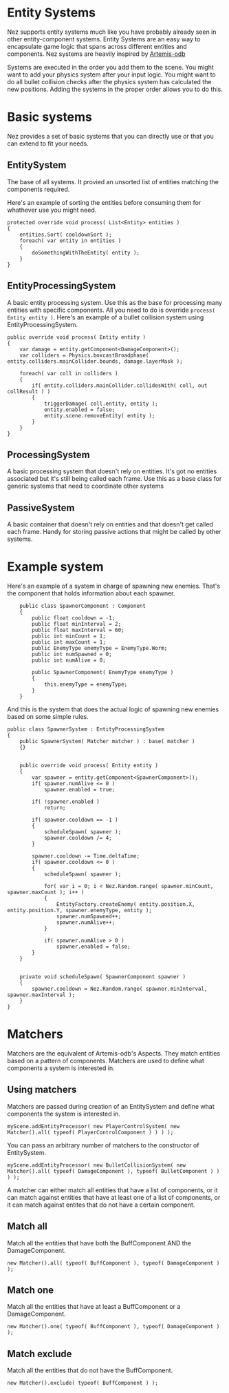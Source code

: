 Entity Systems
============
Nez supports entity systems much like you have probably already seen in other entity-component systems. Entity Systems are an easy way to encapsulate game logic that spans across different entities and components. Nez systems are heavily inspired by [Artemis-odb](https://github.com/junkdog/artemis-odb)

Systems are executed in the order you add them to the scene. You might want to add your physics system after your input logic. You might want to do all bullet collision checks after the physics system has calculated the new positions. Adding the systems in the proper order allows you to do this.


Basic systems
=============
Nez provides a set of basic systems that you can directly use or that you can extend to fit your needs.


EntitySystem
------------
The base of all systems. It provied an unsorted list of entities matching the components required.

Here's an example of sorting the entities before consuming them for whathever use you might need.

```
protected override void process( List<Entity> entities )
{
	entities.Sort( cooldownSort );
	foreach( var entity in entities )
	{
		doSomethingWithTheEntity( entity );
	}
}
```


EntityProcessingSystem
----------------------
A basic entity processing system. Use this as the base for processing many entities with specific components. All you need to do is override `process( Entity entity )`. Here's an example of a bullet collision system using EntityProcessingSystem.

```
public override void process( Entity entity )
{
	var damage = entity.getComponent<DamageComponent>();
	var colliders = Physics.boxcastBroadphase( entity.colliders.mainCollider.bounds, damage.layerMask );

	foreach( var coll in colliders )
	{
		if( entity.colliders.mainCollider.collidesWith( coll, out collResult ) )
		{
			triggerDamage( coll.entity, entity );
			entity.enabled = false;
			entity.scene.removeEntity( entity );
		}
	}
}
```


ProcessingSystem
----------------
A basic processing system that doesn't rely on entities. It's got no entities associated but it's still being called each frame. Use this as a base class for generic systems that need to coordinate other systems


PassiveSystem
-------------
A basic container that doesn't rely on entities and that doesn't get called each frame. Handy for storing passive actions that might be called by other systems.


Example system
==============
Here's an example of a system in charge of spawning new enemies. That's the component that holds information about each spawner.

```
	public class SpawnerComponent : Component
	{
		public float cooldown = -1;
		public float minInterval = 2;
		public float maxInterval = 60;
		public int minCount = 1;
		public int maxCount = 1;
		public EnemyType enemyType = EnemyType.Worm;
		public int numSpawned = 0;
		public int numAlive = 0;

		public SpawnerComponent( EnemyType enemyType )
		{
			this.enemyType = enemyType;
		}
	}
```

And this is the system that does the actual logic of spawning new enemies based on some simple rules.

```
public class SpawnerSystem : EntityProcessingSystem
{
	public SpawnerSystem( Matcher matcher ) : base( matcher )
	{}


	public override void process( Entity entity )
	{
		var spawner = entity.getComponent<SpawnerComponent>();
		if( spawner.numAlive <= 0 )
			spawner.enabled = true;

		if( !spawner.enabled )
			return;

		if( spawner.cooldown == -1 )
		{
			scheduleSpawn( spawner );
			spawner.cooldown /= 4;
		}

		spawner.cooldown -= Time.deltaTime;
		if( spawner.cooldown <= 0 )
		{
			scheduleSpawn( spawner );

			for( var i = 0; i < Nez.Random.range( spawner.minCount, spawner.maxCount ); i++ )
			{
				EntityFactory.createEnemy( entity.position.X, entity.position.Y, spawner.enemyType, entity );
				spawner.numSpawned++;
				spawner.numAlive++;
			}

			if( spawner.numAlive > 0 )
				spawner.enabled = false;
		}
	}


	private void scheduleSpawn( SpawnerComponent spawner )
	{
		spawner.cooldown = Nez.Random.range( spawner.minInterval, spawner.maxInterval );
	}
}
```


Matchers
========
Matchers are the equivalent of Artemis-odb's Aspects. They match entities based on a pattern of components. Matchers are used to define what components a system is interested in.


Using matchers
--------------
Matchers are passed during creation of an EntitySystem and define what components the system is interested in.

```
myScene.addEntityProcessor( new PlayerControlSystem( new Matcher().all( typeof( PlayerControlComponent ) ) ) );
```

You can pass an arbitrary number of matchers to the constructor of EntitySystem.

```
myScene.addEntityProcessor( new BulletCollisionSystem( new Matcher().all( typeof( DamageComponent ), typeof( BulletComponent ) ) ) );
```

A matcher can either match all entities that have a list of components, or it can match against entities that have at least one of a list of components, or it can match against entites that do not have a certain component.


Match all
---------
Match all the entities that have both the BuffComponent AND the DamageComponent.

```
new Matcher().all( typeof( BuffComponent ), typeof( DamageComponent ) );
```


Match one
---------
Match all the entities that have at least a BuffComponent or a DamageComponent.

```
new Matcher().one( typeof( BuffComponent ), typeof( DamageComponent ) );
```


Match exclude
-------------
Match all the entities that do not have the BuffComponent.

```
new Matcher().exclude( typeof( BuffComponent ) );
```
